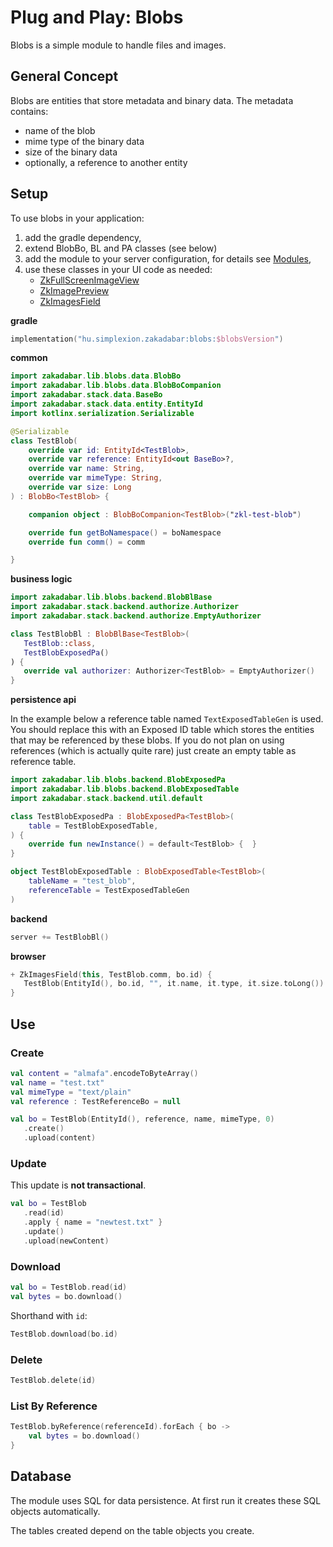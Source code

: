 # Plug and Play: Blobs

Blobs is a simple module to handle files and images.

## General Concept

Blobs are entities that store metadata and binary data. The metadata contains:

- name of the blob
- mime type of the binary data
- size of the binary data
- optionally, a reference to another entity

## Setup

To use blobs in your application:

1. add the gradle dependency,
1. extend BlobBo, BL and PA classes (see below)
1. add the module to your server configuration, for details see [Modules](../../backend/Modules.md),
1. use these classes in your UI code as needed:
    - [ZkFullScreenImageView](../../../../../lib/blobs/src/jsMain/kotlin/zakadabar/lib/blobs/frontend/image/ZkFullScreenImageView.kt)
    - [ZkImagePreview](../../../../../lib/blobs/src/jsMain/kotlin/zakadabar/lib/blobs/frontend/image/ZkImagePreview.kt)
    - [ZkImagesField](../../../../../lib/blobs/src/jsMain/kotlin/zakadabar/lib/blobs/frontend/image/ZkImagesField.kt)

**gradle**

```kotlin
implementation("hu.simplexion.zakadabar:blobs:$blobsVersion")
```

**common**

```kotlin
import zakadabar.lib.blobs.data.BlobBo
import zakadabar.lib.blobs.data.BlobBoCompanion
import zakadabar.stack.data.BaseBo
import zakadabar.stack.data.entity.EntityId
import kotlinx.serialization.Serializable

@Serializable
class TestBlob(
    override var id: EntityId<TestBlob>,
    override var reference: EntityId<out BaseBo>?,
    override var name: String,
    override var mimeType: String,
    override var size: Long
) : BlobBo<TestBlob> {

    companion object : BlobBoCompanion<TestBlob>("zkl-test-blob")

    override fun getBoNamespace() = boNamespace
    override fun comm() = comm

}
```

**business logic**

```kotlin
import zakadabar.lib.blobs.backend.BlobBlBase
import zakadabar.stack.backend.authorize.Authorizer
import zakadabar.stack.backend.authorize.EmptyAuthorizer

class TestBlobBl : BlobBlBase<TestBlob>(
   TestBlob::class,
   TestBlobExposedPa()
) {
   override val authorizer: Authorizer<TestBlob> = EmptyAuthorizer()
}
```

**persistence api**

<div data-zk-enrich="Note" data-zk-flavour="Info" data-zk-title="Reference Table">

In the example below a reference table named `TextExposedTableGen` is used. You 
should replace this with an Exposed ID table which stores the entities that
may be referenced by these blobs. If you do not plan on using references
(which is actually quite rare) just create an empty table as reference table.

</div>


```kotlin
import zakadabar.lib.blobs.backend.BlobExposedPa
import zakadabar.lib.blobs.backend.BlobExposedTable
import zakadabar.stack.backend.util.default

class TestBlobExposedPa : BlobExposedPa<TestBlob>(
    table = TestBlobExposedTable,
) {
    override fun newInstance() = default<TestBlob> {  }
}

object TestBlobExposedTable : BlobExposedTable<TestBlob>(
    tableName = "test_blob",
    referenceTable = TestExposedTableGen
)
```

**backend**

```kotlin
server += TestBlobBl()
```

**browser**

```kotlin
+ ZkImagesField(this, TestBlob.comm, bo.id) {
   TestBlob(EntityId(), bo.id, "", it.name, it.type, it.size.toLong())
}
```

## Use

### Create

```kotlin
val content = "almafa".encodeToByteArray()
val name = "test.txt"
val mimeType = "text/plain"
val reference : TestReferenceBo = null

val bo = TestBlob(EntityId(), reference, name, mimeType, 0)
   .create()
   .upload(content)
```

### Update

This update is **not transactional**.

```kotlin
val bo = TestBlob
   .read(id)
   .apply { name = "newtest.txt" }
   .update()
   .upload(newContent)
```

### Download

```kotlin
val bo = TestBlob.read(id)
val bytes = bo.download()
```

Shorthand with `id`:

```kotlin
TestBlob.download(bo.id)
```

### Delete

```kotlin
TestBlob.delete(id)
```

### List By Reference

```kotlin
TestBlob.byReference(referenceId).forEach { bo ->
    val bytes = bo.download()
}
```

## Database

The module uses SQL for data persistence. At first run it creates these SQL
objects automatically.

The tables created depend on the table objects you create.